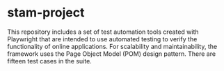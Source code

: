 # stam-project
This repository includes a set of test automation tools created with Playwright that are intended to use automated testing to verify the functionality of online applications. For scalability and maintainability, the framework uses the Page Object Model (POM) design pattern. There are fifteen test cases in the suite.
